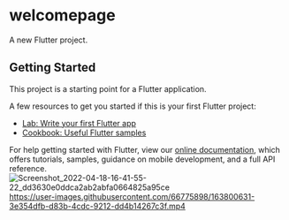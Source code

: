 # welcomepage

A new Flutter project.

## Getting Started

This project is a starting point for a Flutter application.

A few resources to get you started if this is your first Flutter project:

- [Lab: Write your first Flutter app](https://flutter.dev/docs/get-started/codelab)
- [Cookbook: Useful Flutter samples](https://flutter.dev/docs/cookbook)

For help getting started with Flutter, view our
[online documentation](https://flutter.dev/docs), which offers tutorials,
samples, guidance on mobile development, and a full API reference.
![Screenshot_2022-04-18-16-41-55-22_dd3630e0ddca2ab2abfa0664825a95ce](https://user-images.githubusercontent.com/66775898/163800349-0fec5f8d-d561-48b4-a727-0179d6dc3ee5.jpg)
https://user-images.githubusercontent.com/66775898/163800631-3e354dfb-d83b-4cdc-9212-dd4b14267c3f.mp4
